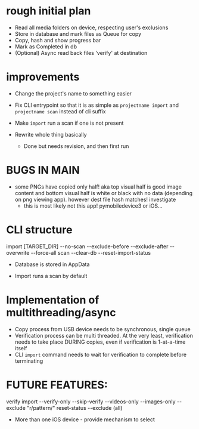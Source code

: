 # rough initial plan

* Read all media folders on device, respecting user's exclusions
* Store in database and mark files as Queue for copy
* Copy, hash and show progress bar
* Mark as Completed in db
* (Optional) Async read back files 'verify' at destination


# improvements

* Change the project's name to something easier
* Fix CLI entrypoint so that it is as simple as `projectname import` and `projectname scan` instead of cli suffix
* Make `import` run a scan if one is not present

* Rewrite whole thing basically
    * Done but needs revision, and then first run

# BUGS IN MAIN
* some PNGs have copied only half! aka top visual half is good image content and bottom visual half is white or black with no data (depending on png viewing app). however dest file hash matches! investigate
    * this is most likely not this app! pymobiledevice3 or iOS...

# CLI structure

import [TARGET_DIR]
    --no-scan
    --exclude-before
    --exclude-after
    --overwrite
    --force-all
scan
    --clear-db
    --reset-import-status

* Database is stored in AppData

* Import runs a scan by default

# Implementation of multithreading/async

* Copy process from USB device needs to be synchronous, single queue
* Verification process can be multi threaded. At the very least, verification needs to take place DURING copies, even if verification is 1-at-a-time itself
* CLI `import` command needs to wait for verification to complete before terminating


# FUTURE FEATURES:
verify
import
    --verify-only
    --skip-verify
    --videos-only
    --images-only
    --exclude "r/pattern/"
reset-status
    --exclude (all)

* More than one iOS device - provide mechanism to select